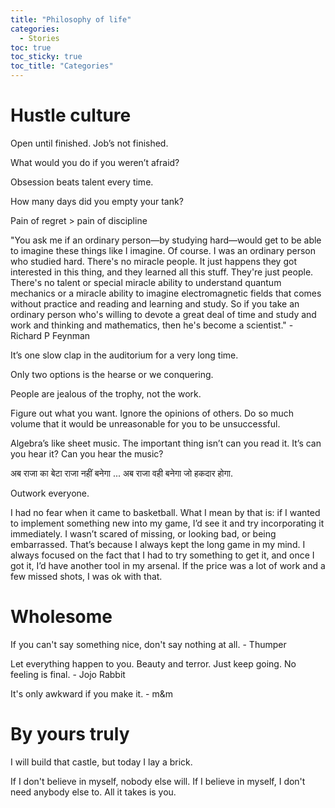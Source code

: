 ```yaml
---
title: "Philosophy of life"
categories:
  - Stories 
toc: true
toc_sticky: true
toc_title: "Categories"
---
```


# Hustle culture

Open until finished. Job’s not finished.

What would you do if you weren’t afraid? 

Obsession beats talent every time. 

How many days did you empty your tank? 

Pain of regret > pain of discipline 

"You ask me if an ordinary person—by studying hard—would get to be able to imagine these things like I imagine. Of course. I was an ordinary person who studied hard. There's no miracle people. It just happens they got interested in this thing, and they learned all this stuff. They're just people. There's no talent or special miracle ability to understand quantum mechanics or a miracle ability to imagine electromagnetic fields that comes without practice and reading and learning and study. So if you take an ordinary person who's willing to devote a great deal of time and study and work and thinking and mathematics, then he's become a scientist." - Richard P Feynman 

It’s one slow clap in the auditorium for a very long time. 

Only two options is the hearse or we conquering. 

People are jealous of the trophy, not the work. 

Figure out what you want. Ignore the opinions of others. Do so much volume that it would be unreasonable for you to be unsuccessful. 

Algebra’s like sheet music. The important thing isn’t can you read it. It’s can you hear it? Can you hear the music? 

अब राजा का बेटा राजा नहीं बनेगा ... अब राजा वही बनेगा जो हकदार होगा.

Outwork everyone. 

I had no fear when it came to basketball. What I mean by that is:  if I wanted to implement something new into my game, I’d see it and try incorporating it immediately. I wasn’t scared of missing, or looking bad, or being embarrassed. That’s because I always kept the long game in my mind. I always focused on the fact that I had to try something to get it, and once I got it, I’d have another tool in my arsenal. If the price was a lot of work and a few missed shots, I was ok with that. 

# Wholesome

If you can't say something nice, don't say nothing at all. - Thumper 

Let everything happen to you. Beauty and terror. Just keep going. No feeling is final. - Jojo Rabbit 

It's only awkward if you make it. - m&m 

# By yours truly 

I will build that castle, but today I lay a brick. 

If I don't believe in myself, nobody else will. If I believe in myself, I don't need anybody else to. All it takes is you. 




   

   
